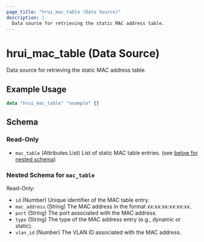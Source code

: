 ```yaml
---
page_title: "hrui_mac_table (Data Source)"
description: |-
  Data source for retrieving the static MAC address table.
---
```


# hrui_mac_table (Data Source)

Data source for retrieving the static MAC address table.

## Example Usage

```terraform
data "hrui_mac_table" "example" {}
```

<!-- schema generated by tfplugindocs -->
## Schema

### Read-Only

- `mac_table` (Attributes List) List of static MAC table entries. (see [below for nested schema](#nestedatt--mac_table))

<a id="nestedatt--mac_table"></a>
### Nested Schema for `mac_table`

Read-Only:

- `id` (Number) Unique identifier of the MAC table entry.
- `mac_address` (String) The MAC address in the format xx:xx:xx:xx:xx:xx.
- `port` (String) The port associated with the MAC address.
- `type` (String) The type of the MAC address entry (e.g., dynamic or static).
- `vlan_id` (Number) The VLAN ID associated with the MAC address.


